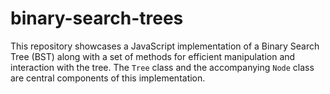 # binary-search-trees
This repository showcases a JavaScript implementation of a Binary Search Tree (BST) along with a set of methods for efficient manipulation and interaction with the tree. The `Tree` class and the accompanying `Node` class are central components of this implementation.
